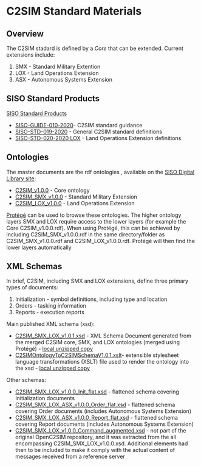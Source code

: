 # C2SIM Standard Materials

## Overview

The C2SIM stadard is defined by a *Core* that can be extended. Current extensions include:
1. SMX - Standard Military Extention
1. LOX - Land Operations Extension
1. ASX - Autonomous Systems Extension

## SISO Standard Products

[SISO Standard Products](https://www.sisostds.org/DigitalLibrary.aspx?EntryId=51761)
* [SISO-GUIDE-010-2020](https://www.sisostds.org/DigitalLibrary.aspx?Command=Core_Download&EntryId=51762)- C2SIM standard guidance
* [SISO-STD-019-2020](https://www.sisostds.org/DigitalLibrary.aspx?Command=Core_Download&EntryId=51765) - General C2SIM standard definitions
* [SISO-STD-020-2020 LOX](https://www.sisostds.org/DigitalLibrary.aspx?Command=Core_Download&EntryId=51764) - Land Operations Extension definitions

## Ontologies

The master documents are the rdf ontologies , available on the [SISO Digital Library site](https://www.sisostds.org/DigitalLibrary.aspx?EntryId=51848):
* [C2SIM_v1.0.0](https://www.sisostds.org/DigitalLibrary.aspx?Command=Core_Download&EntryId=51850) - Core ontology
* [C2SIM_SMX_v1.0.0](https://www.sisostds.org/DigitalLibrary.aspx?Command=Core_Download&EntryId=51851) - Standard Military Extension
* [C2SIM_LOX_v1.0.0](https://www.sisostds.org/DigitalLibrary.aspx?Command=Core_Download&EntryId=51852) - Land Operations Extension

[Protégé](https://protege.stanford.edu/) can be used to browse these ontologies. The higher ontology layers SMX and LOX require access to the lower layers (for example the Core C2SIM_v1.0.0.rdf). When using Protégé, this can be achieved by including C2SIM_SMX_v1.0.0.rdf in the same directory/folder as C2SIM_SMX_v1.0.0.rdf and C2SIM_LOX_v1.0.0.rdf. Protégé will then find the lower layers automatically

## XML Schemas

In brief, C2SIM, including SMX and LOX extensions, define three primary types of documents:
1. Initialization - symbol definitions, including type and location
1. Orders - tasking information
1. Reports - execution reports

Main published XML schema (xsd):
* [C2SIM_SMX_LOX_v1.0.1.xsd](https://www.sisostds.org/DigitalLibrary.aspx?Command=Core_Download&EntryId=53123) -  XML Schema Document generated from the merged C2SIM core, SMX, and LOX ontologies (merged using Protégé) - [local unzipped copy](https://github.com/hyssostech/OpenC2SIM.github.io/blob/4ad6ccd41d12b0003a78f6c03ef7cbc157e699c1/Standard/C2SIM/Schemas/C2SIM_SMX_LOX_V1.0.1.xsd)
* [C2SIMOntologyToC2SIMSchemaV1.0.1.xslt](https://www.sisostds.org/DigitalLibrary.aspx?Command=Core_Download&EntryId=53123)- extensible stylesheet language transformations (XSLT) file used to render the ontology into the xsd - [local unzipped copy](https://github.com/hyssostech/OpenC2SIM.github.io/blob/4ad6ccd41d12b0003a78f6c03ef7cbc157e699c1/Standard/C2SIM/Schemas/C2SIMOntologyToC2SIMSchemaV1.0.1.xslt)

Other schemas:
* [C2SIM_SMX_LOX_v1.0.0_Init_flat.xsd](Schemas/C2SIM_SMX_LOX_v1.0.0_Init_flat.xsd) - flattened schema covering Initialization documents
* [C2SIM_SMX_LOX_ASX_v1.0.0_Order_flat.xsd](Schemas/C2SIM_SMX_LOX_ASX_v1.0.0_Order_flat.xsd) - flattened schema covering Order documents (includes Autonomous Systems Extension)
* [C2SIM_SMX_LOX_ASX_v1.0.0_Report_flat.xsd](Schemas/C2SIM_SMX_LOX_ASX_v1.0.0_Order_flat.xsd) - flattened schema covering Report documents (includes Autonomous Systems Extension)
* [C2SIM_SMX_LOX_v1.0.0_Command_augmented.xsd](https://github.com/hyssostech/OpenC2SIM.github.io/blob/d9a1a01522201f8d5af1106e42049dc65d4539d2/Standard/C2SIM/Schemas/C2SIM_SMX_LOX_v1.0.0_Command_augmented.xsd) - not part of the original OpenC2SIM repository, and it was extracted from the all encompassing C2SIM_SMX_LOX_v1.0.0.xsd. Additional elements had then to be included to make it comply with the actual content of messages received from a reference server

